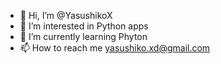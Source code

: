 - 👋 Hi, I’m @YasushikoX
- 👀 I’m interested in Python apps
- 🌱 I’m currently learning Phyton
- 📫 How to reach me yasushiko.xd@gmail.com

<!---
YasushikoX/YasushikoX is a ✨ special ✨ repository because its `README.md` (this file) appears on your GitHub profile.
You can click the Preview link to take a look at your changes.
--->
